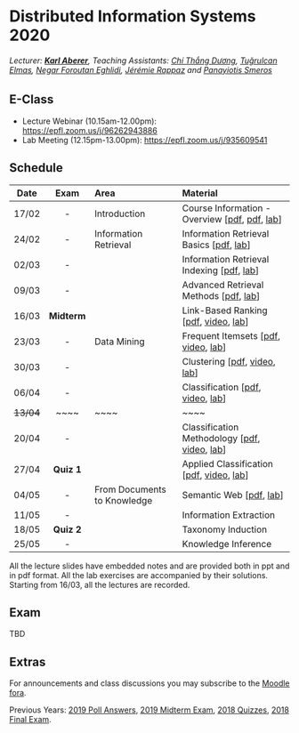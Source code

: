 # Distributed Information Systems 2020
###### Lecturer: ***[Karl Aberer](http://lsir.epfl.ch/aberer/)***, Teaching Assistants: [Chí Thắng Dương](https://people.epfl.ch/thang.duong), [Tuğrulcan Elmas](https://people.epfl.ch/tugrulcan.elmas), [Negar Foroutan Eghlidi](https://people.epfl.ch/negar.foroutan), [Jérémie Rappaz](https://people.epfl.ch/jeremie.rappaz) and [Panayiotis Smeros](https://people.epfl.ch/panayiotis.smeros)

## E-Class
* Lecture Webinar (10.15am-12.00pm): https://epfl.zoom.us/j/96262943886
* Lab Meeting (12.15pm-13.00pm): https://epfl.zoom.us/j/935609541

## Schedule
| Date      | Exam        | Area                        | Material                                                        |
|:---------:|:-----------:|:----------------------------|:----------------------------------------------------------------|
| 17/02     | -           | Introduction                | Course Information - Overview [[pdf][0p], [pdf][1p], [lab][1l]] |
| 24/02     | -           | Information Retrieval       | Information Retrieval Basics [[pdf][2p], [lab][2l]]             |
| 02/03     | -           |                             | Information Retrieval Indexing [[pdf][3p], [lab][3l]]           |
| 09/03     | -           |                             | Advanced Retrieval Methods [[pdf][4p], [lab][4l]]               |
| 16/03     | **Midterm** |                             | Link-Based Ranking [[pdf][5p], [video][5v], [lab][5l]]          |
| 23/03     | -           | Data Mining                 | Frequent Itemsets [[pdf][6p], [video][6v], [lab][6l]]           |
| 30/03     | -           |                             | Clustering [[pdf][7p], [video][7v], [lab][7l]]                  |
| 06/04     | -           |                             | Classification [[pdf][8p], [video][8v], [lab][8l]]              |
| ~~13/04~~ | ~~~~        | ~~~~                        | ~~~~                                                            |
| 20/04     | -           |                             | Classification Methodology [[pdf][9p], [video][9v], [lab][9l]]  |
| 27/04     | **Quiz 1**  |                             | Applied Classification [[pdf][10p], [video][10v], [lab][10l]]   |
| 04/05     | -           | From Documents to Knowledge | Semantic Web [[pdf][11p], [lab][11l]]   |
| 11/05     | -           |                             | Information Extraction                                        |
| 18/05     | **Quiz 2**  |                             | Taxonomy Induction                                            |
| 25/05     | -           |                             | Knowledge Inference                                           |

All the lecture slides have embedded notes and are provided both in ppt and in pdf format. 
All the lab exercises are accompanied by their solutions.
Starting from 16/03, all the lectures are recorded.

[0p]:Lectures/week%201%20-%20Course%20Information%202020.pdf
[1p]:Lectures/week%201%20-%20Overview%20DIS.pdf
[2p]:Lectures/week%202%20-%20Information%20Retrieval%20Basics.pdf
[3p]:Lectures/week%203%20-%20Information%20Retrieval%20Indexing.pdf
[4p]:Lectures/week%204%20-%20Advanced%20Retrieval%20Models.pdf
[5p]:Lectures/week%205%20-%20Link%20Based%20Ranking.pdf
[6p]:Lectures/week%206%20-%20Frequent%20Itemsets.pdf
[7p]:Lectures/week%207%20-%20Clustering.pdf
[8p]:Lectures/week%208%20-%20Classification.pdf
[9p]:Lectures/week%209%20-%20Classification%20Methodology.pdf
[10p]:Lectures/week%2010%20-%20Applied%20Classification.pdf
[11p]:Lectures/week%2011%20-%20Semantic%20Web.pdf
[12p]:Lectures/week%2012%20-%20Information%20Extraction.pdf
[13p]:Lectures/week%2013%20-%20Taxonomy%20Induction.pdf
[14p]:Lectures/week%2014%20-%20Knowledge%20Inference.pdf

[1l]:Exercises/Prerequisites.md
[2l]:Exercises/01.Vector_Space_Retrieval
[3l]:Exercises/02.Indexing_Probabilistic_Retrieval
[4l]:Exercises/03.Advanced_Information_Retrieval
[5l]:Exercises/04.Relevance_Feedback
[6l]:Exercises/05.Frequent_Itemsets
[7l]:Exercises/06.Clustering
[8l]:Exercises/07.Classification
[9l]:Exercises/08.Recommender_Systems
[10l]:Exercises/09.Social_Network_Analysis
[11l]:Exercises/10.Semantic_Web
[12l]:Exercises/11.Entity_and_Information_Extraction
[13l]:Exercises/12.Taxonomy_Induction
[14l]:Exercises/13.Knowledge_Inference

[5v]:https://drive.switch.ch/index.php/s/BCsXlHIAB8cMBsf?path=%2F2020-03-16%20Word%20Embeddings%20and%20Link-based%20Ranking
[6v]:https://drive.switch.ch/index.php/s/BCsXlHIAB8cMBsf?path=%2F2020-03-23%20Link-Based%20Ranking%20and%20Association%20Rule%20Mining
[7v]:https://drive.switch.ch/index.php/s/BCsXlHIAB8cMBsf?path=%2F2020-03-30%20Association%20Rule%20Mining%20and%20Clustering
[8v]:https://drive.switch.ch/index.php/s/BCsXlHIAB8cMBsf?path=%2F2020-04-06%20Classification
[9v]:https://drive.switch.ch/index.php/s/BCsXlHIAB8cMBsf?path=%2F2020_04_20%20Classification%20Methodology
[10v]:https://drive.switch.ch/index.php/s/BCsXlHIAB8cMBsf?path=%2F2020_04_27%20Applied%20Classification
[11v]:TBD
[12v]:TBD
[13v]:TBD
[14v]:TBD

## Exam
TBD


## Extras
For announcements and class discussions you may subscribe to the [Moodle fora](https://moodle.epfl.ch/course/view.php?id=4051).

Previous Years: [2019 Poll Answers](Extras/2019-Polls), [2019 Midterm Exam](Extras/2019-Midterm), [2018 Quizzes](Extras/2018-Quizzes), [2018 Final Exam](Extras/2018-Final).
